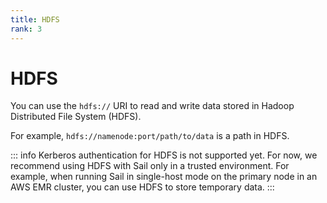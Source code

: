 ```yaml
---
title: HDFS
rank: 3
---
```


# HDFS

You can use the `hdfs://` URI to read and write data stored in Hadoop Distributed File System (HDFS).

For example, `hdfs://namenode:port/path/to/data` is a path in HDFS.

::: info
Kerberos authentication for HDFS is not supported yet.
For now, we recommend using HDFS with Sail only in a trusted environment.
For example, when running Sail in single-host mode on the primary node in an AWS EMR cluster, you can use HDFS to store temporary data.
:::
